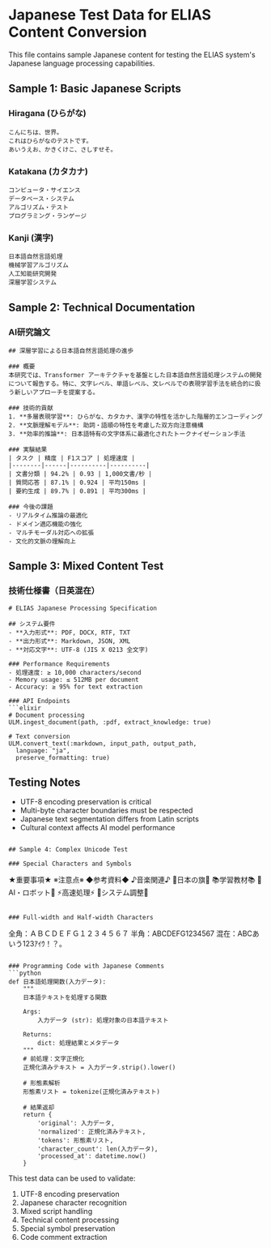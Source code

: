 # Japanese Test Data for ELIAS Content Conversion

This file contains sample Japanese content for testing the ELIAS system's Japanese language processing capabilities.

## Sample 1: Basic Japanese Scripts

### Hiragana (ひらがな)
```
こんにちは、世界。
これはひらがなのテストです。
あいうえお、かきくけこ、さしすせそ。
```

### Katakana (カタカナ)
```
コンピュータ・サイエンス
データベース・システム
アルゴリズム・テスト
プログラミング・ランゲージ
```

### Kanji (漢字)
```
日本語自然言語処理
機械学習アルゴリズム
人工知能研究開発
深層学習システム
```

## Sample 2: Technical Documentation

### AI研究論文
```
## 深層学習による日本語自然言語処理の進歩

### 概要
本研究では、Transformer アーキテクチャを基盤とした日本語自然言語処理システムの開発について報告する。特に、文字レベル、単語レベル、文レベルでの表現学習手法を統合的に扱う新しいアプローチを提案する。

### 技術的貢献
1. **多層表現学習**: ひらがな、カタカナ、漢字の特性を活かした階層的エンコーディング
2. **文脈理解モデル**: 助詞・語順の特性を考慮した双方向注意機構
3. **効率的推論**: 日本語特有の文字体系に最適化されたトークナイゼーション手法

### 実験結果
| タスク | 精度 | F1スコア | 処理速度 |
|--------|------|----------|----------|
| 文書分類 | 94.2% | 0.93 | 1,000文書/秒 |
| 質問応答 | 87.1% | 0.924 | 平均150ms |
| 要約生成 | 89.7% | 0.891 | 平均300ms |

### 今後の課題
- リアルタイム推論の最適化
- ドメイン適応機能の強化
- マルチモーダル対応への拡張
- 文化的文脈の理解向上
```

## Sample 3: Mixed Content Test

### 技術仕様書（日英混在）
```
# ELIAS Japanese Processing Specification

## システム要件
- **入力形式**: PDF, DOCX, RTF, TXT
- **出力形式**: Markdown, JSON, XML
- **対応文字**: UTF-8 (JIS X 0213 全文字)

### Performance Requirements
- 処理速度: ≥ 10,000 characters/second
- Memory usage: ≤ 512MB per document
- Accuracy: ≥ 95% for text extraction

### API Endpoints
```elixir
# Document processing
ULM.ingest_document(path, :pdf, extract_knowledge: true)

# Text conversion
ULM.convert_text(:markdown, input_path, output_path, 
  language: "ja", 
  preserve_formatting: true)
```

## Testing Notes
- UTF-8 encoding preservation is critical
- Multi-byte character boundaries must be respected
- Japanese text segmentation differs from Latin scripts
- Cultural context affects AI model performance
```

## Sample 4: Complex Unicode Test

### Special Characters and Symbols
```
★重要事項★
※注意点※
◆参考資料◆
♪音楽関連♪
🎌日本の旗🎌
📚学習教材📚
🤖AI・ロボット🤖
⚡高速処理⚡
🔧システム調整🔧
```

### Full-width and Half-width Characters
```
全角：ＡＢＣＤＥＦＧ１２３４５６７
半角：ABCDEFG1234567
混在：ABCあいう123ｱｲｳ！？。
```

### Programming Code with Japanese Comments
```python
def 日本語処理関数(入力データ):
    """
    日本語テキストを処理する関数
    
    Args:
        入力データ (str): 処理対象の日本語テキスト
    
    Returns:
        dict: 処理結果とメタデータ
    """
    # 前処理：文字正規化
    正規化済みテキスト = 入力データ.strip().lower()
    
    # 形態素解析
    形態素リスト = tokenize(正規化済みテキスト)
    
    # 結果返却
    return {
        'original': 入力データ,
        'normalized': 正規化済みテキスト,
        'tokens': 形態素リスト,
        'character_count': len(入力データ),
        'processed_at': datetime.now()
    }
```

This test data can be used to validate:
1. UTF-8 encoding preservation
2. Japanese character recognition
3. Mixed script handling
4. Technical content processing
5. Special symbol preservation
6. Code comment extraction